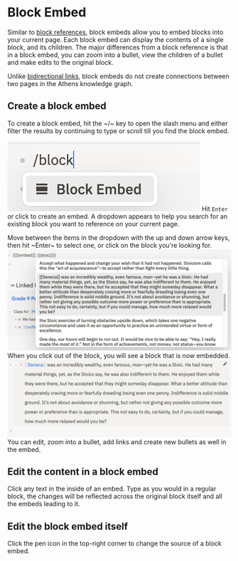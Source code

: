 # Block Embed

Similar to [block references](block-references.md), block embeds allow you to embed blocks into your current page. Each block embed can display the contents of a single block, and its children. The major differences from a block reference is that in a block embed, you can zoom into a bullet, view the children of a bullet and make edits to the original block.

Unlike [bidirectional links](bidirectional-links.md), block embeds do not create connections between two pages in the Athens knowledge graph.

## Create a block embed

To create a block embed, hit the ~/~ key to open the slash menu and either filter the results by continuing to type or scroll till you find the block embed.

![](../../../.gitbook/assets/block-embed-create.png) Hit `Enter` or click to create an embed. A dropdown appears to help you search for an existing block you want to reference on your current page.

Move between the items in the dropdown with the up and down arrow keys, then hit ~Enter~ to select one, or click on the block you're looking for. ![](../../../.gitbook/assets/block-embed-dropdown.png) When you click out of the block, you will see a block that is now embedded. ![](../../../.gitbook/assets/block-embed-success.png) You can edit, zoom into a bullet, add links and create new bullets as well in the embed.

## Edit the content in a block embed

Click any text in the inside of an embed. Type as you would in a regular block, the changes will be reflected across the original block itself and all the embeds leading to it.

## Edit the block embed itself

Click the pen icon in the top-right corner to change the source of a block embed.

